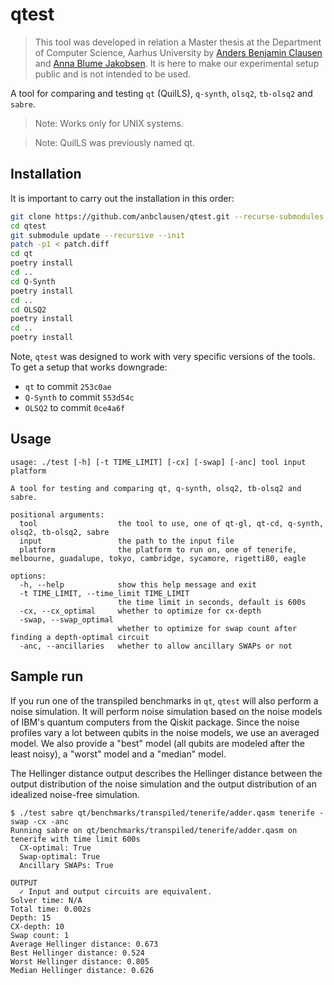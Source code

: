 # qtest

> This tool was developed in relation a Master thesis at the Department of Computer Science, Aarhus University by [Anders Benjamin Clausen](https://github.com/anbclausen) and [Anna Blume Jakobsen](https://github.com/AnnaBlume99). It is here to make our experimental setup public and is not intended to be used.

A tool for comparing and testing `qt` (QuilLS), `q-synth`, `olsq2`, `tb-olsq2` and `sabre`.

> Note: Works only for UNIX systems.

> Note: QuilLS was previously named qt.

## Installation

It is important to carry out the installation in this order:

```bash
git clone https://github.com/anbclausen/qtest.git --recurse-submodules
cd qtest
git submodule update --recursive --init 
patch -p1 < patch.diff
cd qt
poetry install
cd ..
cd Q-Synth
poetry install
cd ..
cd OLSQ2
poetry install
cd ..
poetry install
```

Note, `qtest` was designed to work with very specific versions of the tools. To get a setup that works downgrade:

- `qt` to commit `253c0ae`
- `Q-Synth` to commit `553d54c`
- `OLSQ2` to commit `0ce4a6f`

## Usage

```text
usage: ./test [-h] [-t TIME_LIMIT] [-cx] [-swap] [-anc] tool input platform

A tool for testing and comparing qt, q-synth, olsq2, tb-olsq2 and sabre.

positional arguments:
  tool                  the tool to use, one of qt-gl, qt-cd, q-synth, olsq2, tb-olsq2, sabre
  input                 the path to the input file
  platform              the platform to run on, one of tenerife, melbourne, guadalupe, tokyo, cambridge, sycamore, rigetti80, eagle

options:
  -h, --help            show this help message and exit
  -t TIME_LIMIT, --time_limit TIME_LIMIT
                        the time limit in seconds, default is 600s
  -cx, --cx_optimal     whether to optimize for cx-depth
  -swap, --swap_optimal
                        whether to optimize for swap count after finding a depth-optimal circuit
  -anc, --ancillaries   whether to allow ancillary SWAPs or not
```

## Sample run

If you run one of the transpiled benchmarks in `qt`, `qtest` will also perform a noise simulation. It will perform noise simulation based on the noise models of IBM's quantum computers from the Qiskit package. Since the noise profiles vary a lot between qubits in the noise models, we use an averaged model. We also provide a "best" model (all qubits are modeled after the least noisy), a "worst" model and a "median" model.

The Hellinger distance output describes the Hellinger distance between the output distribution of the noise simulation and the output distribution of an idealized noise-free simulation.

```text
$ ./test sabre qt/benchmarks/transpiled/tenerife/adder.qasm tenerife -swap -cx -anc
Running sabre on qt/benchmarks/transpiled/tenerife/adder.qasm on tenerife with time limit 600s
  CX-optimal: True
  Swap-optimal: True
  Ancillary SWAPs: True

OUTPUT
  ✓ Input and output circuits are equivalent.
Solver time: N/A
Total time: 0.002s
Depth: 15
CX-depth: 10
Swap count: 1
Average Hellinger distance: 0.673
Best Hellinger distance: 0.524
Worst Hellinger distance: 0.805
Median Hellinger distance: 0.626
```
